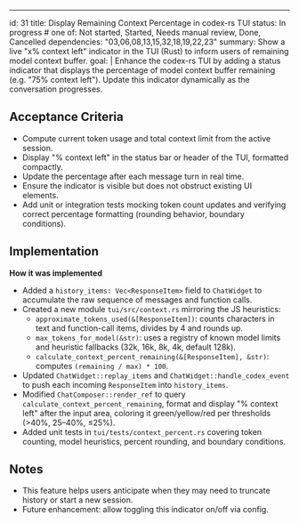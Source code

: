 ---
id: 31
title: Display Remaining Context Percentage in codex-rs TUI
status: In progress  # one of: Not started, Started, Needs manual review, Done, Cancelled
dependencies: "03,06,08,13,15,32,18,19,22,23"
summary: Show a live "x% context left" indicator in the TUI (Rust) to inform users of remaining model context buffer.
goal: |
  Enhance the codex-rs TUI by adding a status indicator that displays the percentage of model context buffer remaining (e.g. "75% context left").  Update this indicator dynamically as the conversation progresses.

## Acceptance Criteria

- Compute current token usage and total context limit from the active session.
- Display "<N>% context left" in the status bar or header of the TUI, formatted compactly.
- Update the percentage after each message turn in real time.
- Ensure the indicator is visible but does not obstruct existing UI elements.
- Add unit or integration tests mocking token count updates and verifying correct percentage formatting (rounding behavior, boundary conditions).

## Implementation

**How it was implemented**  
- Added a `history_items: Vec<ResponseItem>` field to `ChatWidget` to accumulate the raw sequence of messages and function calls.
- Created a new module `tui/src/context.rs` mirroring the JS heuristics:
  - `approximate_tokens_used(&[ResponseItem])`: counts characters in text and function-call items, divides by 4 and rounds up.
  - `max_tokens_for_model(&str)`: uses a registry of known model limits and heuristic fallbacks (32k, 16k, 8k, 4k, default 128k).
  - `calculate_context_percent_remaining(&[ResponseItem], &str)`: computes `(remaining / max) * 100`.
- Updated `ChatWidget::replay_items` and `ChatWidget::handle_codex_event` to push each incoming `ResponseItem` into `history_items`.
- Modified `ChatComposer::render_ref` to query `calculate_context_percent_remaining`, format and display "<N>% context left" after the input area, coloring it green/yellow/red per thresholds (>40%, 25–40%, ≤25%).
- Added unit tests in `tui/tests/context_percent.rs` covering token counting, model heuristics, percent rounding, and boundary conditions.

## Notes

- This feature helps users anticipate when they may need to truncate history or start a new session.
- Future enhancement: allow toggling this indicator on/off via config.
